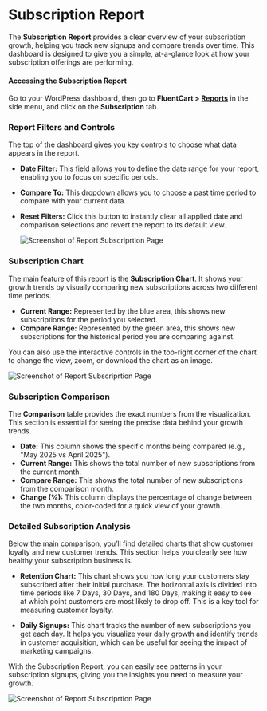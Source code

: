 # Subscription Report

The **Subscription Report** provides a clear overview of your subscription growth, helping you track new signups and compare trends over time. This dashboard is designed to give you a simple, at-a-glance look at how your subscription offerings are performing.

#### Accessing the Subscription Report

Go to your WordPress dashboard, then go to **FluentCart > [Reports](/guide/reporting-analytics/reports-dashboard-overview.md)** in the side menu, and click on the **Subscription** tab.

### Report Filters and Controls

The top of the dashboard gives you key controls to choose what data appears in the report.

* **Date Filter:** This field allows you to define the date range for your report, enabling you to focus on specific periods.
* **Compare To:** This dropdown allows you to choose a past time period to compare with your current data.
* **Reset Filters:** Click this button to instantly clear all applied date and comparison selections and revert the report to its default view.

  ![Screenshot of Report Subscriprtion Page](/images/reporting-analytics/subscription/subscription-report.webp)

### Subscription Chart

The main feature of this report is the **Subscription Chart**. It shows your growth trends by visually comparing new subscriptions across two different time periods.

* **Current Range:** Represented by the blue area, this shows new subscriptions for the period you selected.
* **Compare Range:** Represented by the green area, this shows new subscriptions for the historical period you are comparing against.

You can also use the interactive controls in the top-right corner of the chart to change the view, zoom, or download the chart as an image.

  ![Screenshot of Report Subscriprtion Page](/images/reporting-analytics/subscription/subscription-chart.webp)

### Subscription Comparison 

The **Comparison** table provides the exact numbers from the visualization. This section is essential for seeing the precise data behind your growth trends.

* **Date:** This column shows the specific months being compared (e.g., "May 2025 vs April 2025").
* **Current Range:** This shows the total number of new subscriptions from the current month.
* **Compare Range:** This shows the total number of new subscriptions from the comparison month.
* **Change (%):** This column displays the percentage of change between the two months, color-coded for a quick view of your growth.

### Detailed Subscription Analysis

Below the main comparison, you’ll find detailed charts that show customer loyalty and new customer trends. This section helps you clearly see how healthy your subscription business is.

* **Retention Chart:** This chart shows you how long your customers stay subscribed after their initial purchase. The horizontal axis is divided into time periods like 7 Days, 30 Days, and 180 Days, making it easy to see at which point customers are most likely to drop off. This is a key tool for measuring customer loyalty.

* **Daily Signups:** This chart tracks the number of new subscriptions you get each day. It helps you visualize your daily growth and identify trends in customer acquisition, which can be useful for seeing the impact of marketing campaigns.

With the Subscription Report, you can easily see patterns in your subscription signups, giving you the insights you need to measure your growth.

  ![Screenshot of Report Subscriprtion Page](/images/reporting-analytics/subscription/subscription-comparion-table.webp)
